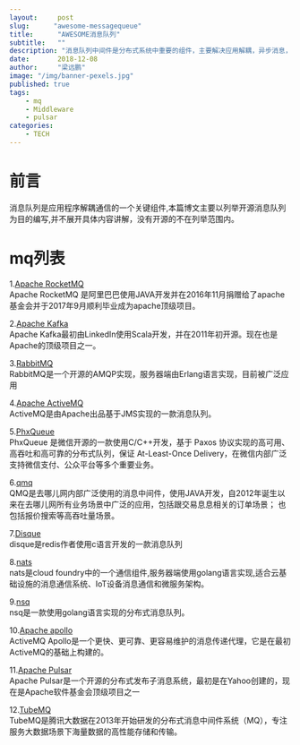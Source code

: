 ```yaml
---
layout:     post 
slug:      "awesome-messagequeue"
title:      "AWESOME消息队列"
subtitle:   ""
description: "消息队列中间件是分布式系统中重要的组件，主要解决应用解耦，异步消息，流量削锋等问题，实现高性能，高可用，可伸缩和最终一致性架构。"  
date:       2018-12-08
author:     "梁远鹏"
image: "/img/banner-pexels.jpg"
published: true
tags: 
    - mq
    - Middleware
    - pulsar
categories: 
    - TECH
---
```


# 前言
消息队列是应用程序解耦通信的一个关键组件,本篇博文主要以列举开源消息队列为目的编写,并不展开具体内容讲解，没有开源的不在列举范围内。

# mq列表

1.[Apache RocketMQ](https://rocketmq.apache.org)  
Apache RocketMQ 是阿里巴巴使用JAVA开发并在2016年11月捐赠给了apache基金会并于2017年9月顺利毕业成为apache顶级项目。

2.[Apache Kafka](http://kafka.apache.org)  
Apache Kafka最初由LinkedIn使用Scala开发，并在2011年初开源。现在也是Apache的顶级项目之一。

3.[RabbitMQ](http://www.rabbitmq.com/getstarted.html)  
RabbitMQ是一个开源的AMQP实现，服务器端由Erlang语言实现，目前被广泛应用

4.[Apache ActiveMQ](http://activemq.apache.org)  
ActiveMQ是由Apache出品基于JMS实现的一款消息队列。

5.[PhxQueue](https://github.com/Tencent/phxqueue)  
PhxQueue 是微信开源的一款使用C/C++开发，基于 Paxos 协议实现的高可用、高吞吐和高可靠的分布式队列，保证 At-Least-Once Delivery，在微信内部广泛支持微信支付、公众平台等多个重要业务。


6.[qmq](https://github.com/qunarcorp/qmq)  
QMQ是去哪儿网内部广泛使用的消息中间件，使用JAVA开发，自2012年诞生以来在去哪儿网所有业务场景中广泛的应用，包括跟交易息息相关的订单场景； 也包括报价搜索等高吞吐量场景。

7.[Disque](https://github.com/antirez/disque)  
disque是redis作者使用c语言开发的一款消息队列

8.[nats](https://www.nats.io)  
nats是cloud foundry中的一个通信组件,服务器端使用golang语言实现,适合云基础设施的消息通信系统、IoT设备消息通信和微服务架构。

9.[nsq](http://nsq.io/)  
nsq是一款使用golang语言实现的分布式消息队列。

10.[Apache apollo](http://activemq.apache.org/apollo/)  
ActiveMQ Apollo是一个更快、更可靠、更容易维护的消息传递代理，它是在最初ActiveMQ的基础上构建的。

11.[Apache Pulsar](http://pulsar.apache.org)  
Apache Pulsar是一个开源的分布式发布子消息系统，最初是在Yahoo创建的，现在是Apache软件基金会顶级项目之一  

12.[TubeMQ](https://github.com/Tencent/TubeMQ)  
TubeMQ是腾讯大数据在2013年开始研发的分布式消息中间件系统（MQ），专注服务大数据场景下海量数据的高性能存储和传输。
